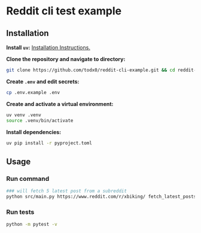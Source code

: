 # Reddit cli test example

## Installation

**Install `uv`:** 
[Installation Instructions.](https://docs.astral.sh/uv/getting-started/installation/)

**Clone the repository and navigate to directory:**
```bash
git clone https://github.com/todx0/reddit-cli-example.git && cd reddit-cli-example
```

**Create `.env` and edit secrets:**
```bash
cp .env.example .env
```

**Create and activate a virtual environment:**
```bash
uv venv .venv
source .venv/bin/activate
```

**Install dependencies:**
```bash
uv pip install -r pyproject.toml
```

## Usage

### Run command
```bash
### will fetch 5 latest post from a subreddit
python src/main.py https://www.reddit.com/r/xbiking/ fetch_latest_posts 5
```

### Run tests
```bash
python -m pytest -v
```